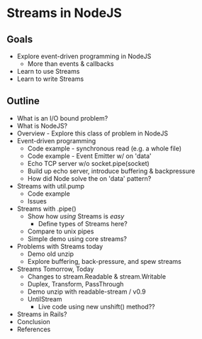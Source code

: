 # Streams in NodeJS

## Goals
* Explore event-driven programming in NodeJS
    * More than events & callbacks
* Learn to use Streams
* Learn to write Streams

## Outline
* What is an I/O bound problem?
* What is NodeJS?
* Overview - Explore this class of problem in NodeJS
* Event-driven programming
    * Code example - synchronous read (e.g. a whole file)
    * Code example - Event Emitter w/ on 'data'
    * Echo TCP server w/o socket.pipe(socket)
    * Build up echo server, introduce buffering & backpressure
    * How did Node solve the on 'data' pattern? 
* Streams with util.pump
    * Code example
    * Issues
* Streams with .pipe()
    * Show how _using_ Streams is _easy_
        * Define types of Streams here?
    * Compare to unix pipes
    * Simple demo using core streams?
* Problems with Streams today
    * Demo old unzip
    * Explore buffering, back-pressure, and spew streams
* Streams Tomorrow, Today
    * Changes to stream.Readable & stream.Writable
    * Duplex, Transform, PassThrough
    * Demo unzip with readable-stream / v0.9
    * UntilStream
        * Live code using new unshift() method??
* Streams in Rails?
* Conclusion
* References

